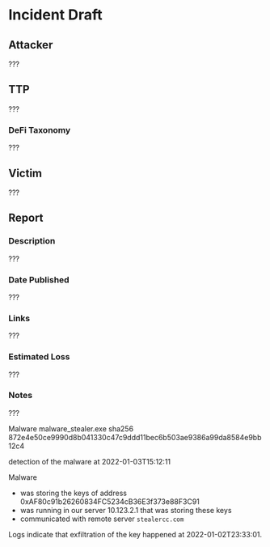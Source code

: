 # Incident Draft

## Attacker

???

## TTP

???

### DeFi Taxonomy

???

## Victim

???

## Report

### Description

???

### Date Published

???

### Links

???

### Estimated Loss

???

### Notes

???

Malware
  malware_stealer.exe
  sha256 872e4e50ce9990d8b041330c47c9ddd11bec6b503ae9386a99da8584e9bb12c4

detection of the malware at 2022-01-03T15:12:11

Malware
  - was storing the keys of address 0xAF80c91b26260834FC5234cB36E3f373e88F3C91
  - was running in our server 10.123.2.1 that was storing these keys
  - communicated with remote server `stealercc.com`

Logs indicate that exfiltration of the key happened at 2022-01-02T23:33:01.

